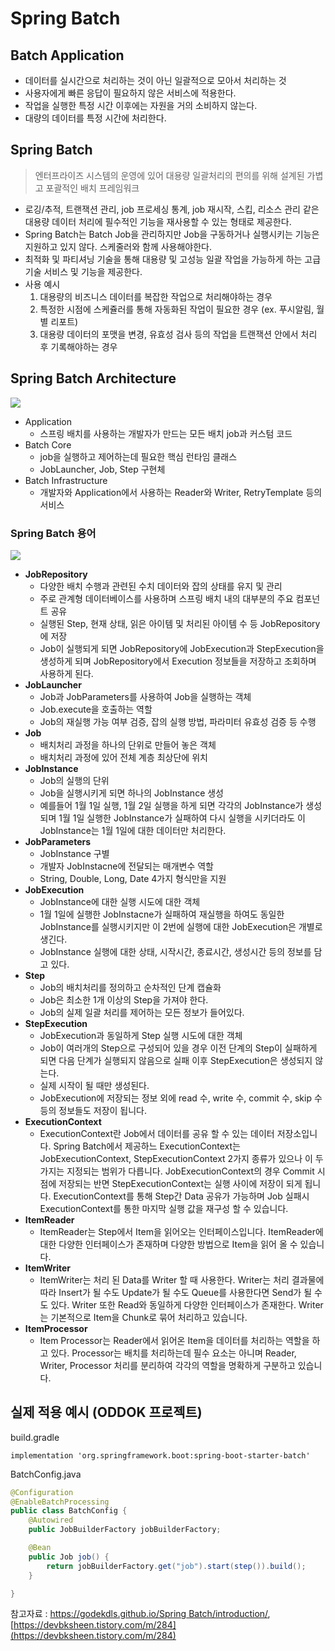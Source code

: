 # Spring Batch

## Batch Application

- 데이터를 실시간으로 처리하는 것이 아닌 일괄적으로 모아서 처리하는 것
- 사용자에게 빠른 응답이 필요하지 않은 서비스에 적용한다.
- 작업을 실행한 특정 시간 이후에는 자원을 거의 소비하지 않는다.
- 대량의 데이터를 특정 시간에 처리한다.

## Spring Batch
> 엔터프라이즈 시스템의 운영에 있어 대용량 일괄처리의 편의를 위해 설계된 가볍고 포괄적인 배치 프레임워크

- 로깅/추적, 트랜잭션 관리, job 프로세싱 통계, job 재시작, 스킵, 리소스 관리 같은 대용량 데이터 처리에 필수적인 기능을 재사용할 수 있는 형태로 제공한다.
- Spring Batch는 Batch Job을 관리하지만 Job을 구동하거나 실행시키는 기능은 지원하고 있지 않다. 스케줄러와 함께 사용해야한다.
- 최적화 및 파티셔닝 기술을 통해 대용량 및 고성능 일괄 작업을 가능하게 하는 고급 기술 서비스 및 기능을 제공한다.
- 사용 예시
    1. 대용량의 비즈니스 데이터를 복잡한 작업으로 처리해야하는 경우
    2. 특정한 시점에 스케쥴러를 통해 자동화된 작업이 필요한 경우 (ex. 푸시알림, 월 별 리포트)
    3. 대용량 데이터의 포맷을 변경, 유효성 검사 등의 작업을 트랜잭션 안에서 처리 후 기록해야하는 경우

## Spring Batch Architecture

<img src="https://user-images.githubusercontent.com/45252618/196648764-66af5002-3a05-40e7-bf26-576303c3e4a8.png">

- Application
    - 스프링 배치를 사용하는 개발자가 만드는 모든 배치 job과 커스텀 코드
- Batch Core
    - job을 실행하고 제어하는데 필요한 핵심 런타임 클래스
    - JobLauncher, Job, Step 구현체
- Batch Infrastructure
    - 개발자와 Application에서 사용하는 Reader와 Writer, RetryTemplate 등의 서비스

### Spring Batch 용어

<img src="https://user-images.githubusercontent.com/45252618/196648851-076d93b3-0a67-4b92-9abf-1eaf5d926b5f.png">

- **JobRepository**
    - 다양한 배치 수행과 관련된 수치 데이터와 잡의 상태를 유지 및 관리
    - 주로 관계형 데이터베이스를 사용하며 스프링 배치 내의 대부분의 주요 컴포넌트 공유
    - 실행된 Step, 현재 상태, 읽은 아이템 및 처리된 아이템 수 등 JobRepository에 저장
    - Job이 실행되게 되면 JobRepository에 JobExecution과 StepExecution을 생성하게 되며 JobRepository에서 Execution 정보들을 저장하고 조회하며 사용하게 된다.
- **JobLauncher**
    - Job과 JobParameters를 사용하여 Job을 실행하는 객체
    - Job.execute을 호출하는 역할
    - Job의 재실행 가능 여부 검증, 잡의 실행 방법, 파라미터 유효성 검증 등 수행
- **Job**
    - 배치처리 과정을 하나의 단위로 만들어 놓은 객체
    - 배치처리 과정에 있어 전체 계층 최상단에 위치
- **JobInstance**
    - Job의 실행의 단위
    - Job을 실행시키게 되면 하나의 JobInstance 생성
    - 예를들어 1월 1일 실행, 1월 2일 실행을 하게 되면 각각의 JobInstance가 생성되며 1월 1일 실행한 JobInstance가 실패하여 다시 실행을 시키더라도 이 JobInstance는 1월 1일에 대한 데이터만 처리한다.
- **JobParameters**
    - JobInstance 구별
    - 개발자 JobInstacne에 전달되는 매개변수 역할
    - String, Double, Long, Date 4가지 형식만을 지원
- **JobExecution**
    - JobInstance에 대한 실행 시도에 대한 객체
    - 1월 1일에 실행한 JobInstacne가 실패하여 재실행을 하여도 동일한 JobInstance를 실행시키지만 이 2번에 실행에 대한 JobExecution은 개별로 생긴다.
    - JobInstance 실행에 대한 상태, 시작시간,  종료시간, 생성시간 등의 정보를 담고 있다.
- **Step**
    - Job의 배치처리를 정의하고 순차적인 단계 캡슐화
    - Job은 최소한 1개 이상의 Step을 가져야 한다.
    - Job의 실제 일괄 처리를 제어하는 모든 정보가 들어있다.
- **StepExecution**
    - JobExecution과 동일하게 Step 실행 시도에 대한 객체
    - Job이 여러개의 Step으로 구성되어 있을 경우 이전 단계의 Step이 실패하게 되면 다음 단계가 실행되지 않음으로 실패 이후 StepExecution은 생성되지 않는다.
    - 실제 시작이 될 때만 생성된다.
    - JobExecution에 저장되는 정보 외에 read 수, write 수, commit 수, skip 수 등의 정보들도 저장이 됩니다.
- **ExecutionContext**
    - ExecutionContext란 Job에서 데이터를 공유 할 수 있는 데이터 저장소입니다. Spring Batch에서 제공하느 ExecutionContext는 JobExecutionContext, StepExecutionContext 2가지 종류가 있으나 이 두가지는 지정되는 범위가 다릅니다. JobExecutionContext의 경우 Commit 시점에 저장되는 반면 StepExecutionContext는 실행 사이에 저장이 되게 됩니다. ExecutionContext를 통해 Step간 Data 공유가 가능하며 Job 실패시 ExecutionContext를 통한 마지막 실행 값을 재구성 할 수 있습니다.
- **ItemReader**
    - ItemReader는 Step에서 Item을 읽어오는 인터페이스입니다. ItemReader에 대한 다양한 인터페이스가 존재하며 다양한 방법으로 Item을 읽어 올 수 있습니다.
- **ItemWriter**
    - ItemWriter는 처리 된 Data를 Writer 할 때 사용한다. Writer는 처리 결과물에 따라 Insert가 될 수도 Update가 될 수도 Queue를 사용한다면 Send가 될 수도 있다. Writer 또한 Read와 동일하게 다양한 인터페이스가 존재한다. Writer는 기본적으로 Item을 Chunk로 묶어 처리하고 있습니다.
- **ItemProcessor**
    - Item Processor는 Reader에서 읽어온 Item을 데이터를 처리하는 역할을 하고 있다. Processor는 배치를 처리하는데 필수 요소는 아니며 Reader, Writer, Processor 처리를 분리하여 각각의 역할을 명확하게 구분하고 있습니다.
    

## 실제 적용 예시 (ODDOK 프로젝트)

build.gradle
```
implementation 'org.springframework.boot:spring-boot-starter-batch'
```

BatchConfig.java
```java
@Configuration
@EnableBatchProcessing
public class BatchConfig {
    @Autowired
    public JobBuilderFactory jobBuilderFactory;

    @Bean
    public Job job() {
        return jobBuilderFactory.get("job").start(step()).build();
    }

}
```

참고자료 : [https://godekdls.github.io/Spring Batch/introduction/](https://godekdls.github.io/Spring%20Batch/introduction/), [https://devbksheen.tistory.com/m/284](https://devbksheen.tistory.com/m/284)
